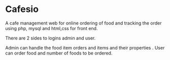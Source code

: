 # Cafesio
A cafe management web for online ordering of food and tracking the order using php, mysql and html,css for front end.

There are 2 sides to logins admin and user.


Admin can handle the food item orders and items and their properties .
User can order food and number of foods to be ordered.

